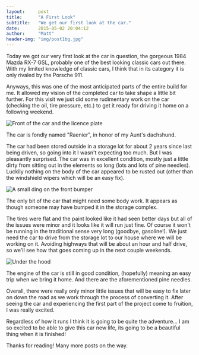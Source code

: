 ```yaml
---
layout:     post
title:      "A First Look"
subtitle:   "We get our first look at the car."
date:       2015-05-02 20:04:12
author:     "Matt"
header-img: "img/post1bg.jpg"
---
```


<p>Today we got our very first look at the car in question, the gorgeous 1984 Mazda RX-7 GSL, probably one of the best looking classic cars out there. With my limited knowledge of classic cars, I think that in its category it is only rivaled by the Porsche 911.</p>

<p>Anyways, this was one of the most anticipated parts of the entire build for me. It allowed my vision of the completed car to take shape a little bit further. For this visit we just did some rudimentary work on the car (checking the oil, tire pressure, etc.) to get it ready for driving it home on a following weekend.</p>

<img src="{{ site.baseurl }}/img/post1-1.jpg" alt="Front of the car and the licence plate">

<span class="caption text-muted">The car is fondly named "Raenier", in honor of my Aunt's dachshund.</span>

<p>The car had been stored outside in a storage lot for about 2 years since last being driven, so going into it I wasn't expecting too much. But I was pleasantly surprised. The car was in excellent condition, mostly just a little dirty from sitting out in the elements so long (lots and lots of pine needles). Luckily nothing on the body of the car appeared to be rusted out (other than the windshield wipers which will be an easy fix).</p>

<img src="{{ site.baseurl }}/img/post1-2.jpg" alt="A small ding on the front bumper">

<span class="caption text-muted">The only bit of the car that might need some body work. It appears as though someone may have bumped it in the storage complex.</span>

<p>The tires were flat and the paint looked like it had seen better days but all of the issues were minor and it looks like it will run just fine. Of course it won't be running in the traditional sense very long (goodbye, gasoline!). We just need the car to drive from the storage lot to our house where we will be working on it. Avoiding highways that will be about an hour and half drive, so we'll see how that goes coming up in the next couple weekends.</p>

<img src="{{ site.baseurl }}/img/post1-3.jpg" alt="Under the hood">

<span class="caption text-muted">The engine of the car is still in good condition, (hopefully) meaning an easy trip when we bring it home. And there are the aforementioned pine needles.</span>

<p>Overall, there were really only minor little issues that will be easy to fix later on down the road as we work through the process of converting it. After seeing the car and experiencing the first part of the project come to fruition, I was really excited.</p>

<p>Regardless of how it runs I think it is going to be quite the adventure... I am so excited to be able to give this car new life, its going to be a beautiful thing when it is finished!</p>

<p>Thanks for reading! Many more posts on the way.</p>


